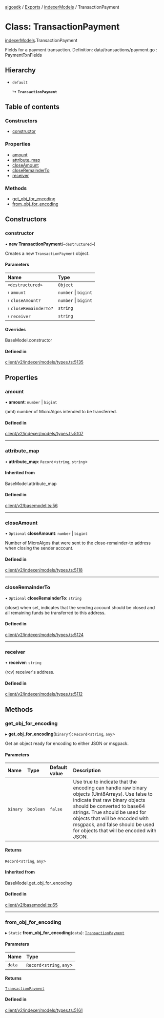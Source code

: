 [algosdk](../README.md) / [Exports](../modules.md) / [indexerModels](../modules/indexerModels.md) / TransactionPayment

# Class: TransactionPayment

[indexerModels](../modules/indexerModels.md).TransactionPayment

Fields for a payment transaction.
Definition:
data/transactions/payment.go : PaymentTxnFields

## Hierarchy

- `default`

  ↳ **`TransactionPayment`**

## Table of contents

### Constructors

- [constructor](indexerModels.TransactionPayment.md#constructor)

### Properties

- [amount](indexerModels.TransactionPayment.md#amount)
- [attribute\_map](indexerModels.TransactionPayment.md#attribute_map)
- [closeAmount](indexerModels.TransactionPayment.md#closeamount)
- [closeRemainderTo](indexerModels.TransactionPayment.md#closeremainderto)
- [receiver](indexerModels.TransactionPayment.md#receiver)

### Methods

- [get\_obj\_for\_encoding](indexerModels.TransactionPayment.md#get_obj_for_encoding)
- [from\_obj\_for\_encoding](indexerModels.TransactionPayment.md#from_obj_for_encoding)

## Constructors

### constructor

• **new TransactionPayment**(`«destructured»`)

Creates a new `TransactionPayment` object.

#### Parameters

| Name | Type |
| :------ | :------ |
| `«destructured»` | `Object` |
| › `amount` | `number` \| `bigint` |
| › `closeAmount?` | `number` \| `bigint` |
| › `closeRemainderTo?` | `string` |
| › `receiver` | `string` |

#### Overrides

BaseModel.constructor

#### Defined in

[client/v2/indexer/models/types.ts:5135](https://github.com/algorand/js-algorand-sdk/blob/13a5d73/src/client/v2/indexer/models/types.ts#L5135)

## Properties

### amount

• **amount**: `number` \| `bigint`

(amt) number of MicroAlgos intended to be transferred.

#### Defined in

[client/v2/indexer/models/types.ts:5107](https://github.com/algorand/js-algorand-sdk/blob/13a5d73/src/client/v2/indexer/models/types.ts#L5107)

___

### attribute\_map

• **attribute\_map**: `Record`<`string`, `string`\>

#### Inherited from

BaseModel.attribute\_map

#### Defined in

[client/v2/basemodel.ts:56](https://github.com/algorand/js-algorand-sdk/blob/13a5d73/src/client/v2/basemodel.ts#L56)

___

### closeAmount

• `Optional` **closeAmount**: `number` \| `bigint`

Number of MicroAlgos that were sent to the close-remainder-to address when
closing the sender account.

#### Defined in

[client/v2/indexer/models/types.ts:5118](https://github.com/algorand/js-algorand-sdk/blob/13a5d73/src/client/v2/indexer/models/types.ts#L5118)

___

### closeRemainderTo

• `Optional` **closeRemainderTo**: `string`

(close) when set, indicates that the sending account should be closed and all
remaining funds be transferred to this address.

#### Defined in

[client/v2/indexer/models/types.ts:5124](https://github.com/algorand/js-algorand-sdk/blob/13a5d73/src/client/v2/indexer/models/types.ts#L5124)

___

### receiver

• **receiver**: `string`

(rcv) receiver's address.

#### Defined in

[client/v2/indexer/models/types.ts:5112](https://github.com/algorand/js-algorand-sdk/blob/13a5d73/src/client/v2/indexer/models/types.ts#L5112)

## Methods

### get\_obj\_for\_encoding

▸ **get_obj_for_encoding**(`binary?`): `Record`<`string`, `any`\>

Get an object ready for encoding to either JSON or msgpack.

#### Parameters

| Name | Type | Default value | Description |
| :------ | :------ | :------ | :------ |
| `binary` | `boolean` | `false` | Use true to indicate that the encoding can handle raw binary objects (Uint8Arrays). Use false to indicate that raw binary objects should be converted to base64 strings. True should be used for objects that will be encoded with msgpack, and false should be used for objects that will be encoded with JSON. |

#### Returns

`Record`<`string`, `any`\>

#### Inherited from

BaseModel.get\_obj\_for\_encoding

#### Defined in

[client/v2/basemodel.ts:65](https://github.com/algorand/js-algorand-sdk/blob/13a5d73/src/client/v2/basemodel.ts#L65)

___

### from\_obj\_for\_encoding

▸ `Static` **from_obj_for_encoding**(`data`): [`TransactionPayment`](indexerModels.TransactionPayment.md)

#### Parameters

| Name | Type |
| :------ | :------ |
| `data` | `Record`<`string`, `any`\> |

#### Returns

[`TransactionPayment`](indexerModels.TransactionPayment.md)

#### Defined in

[client/v2/indexer/models/types.ts:5161](https://github.com/algorand/js-algorand-sdk/blob/13a5d73/src/client/v2/indexer/models/types.ts#L5161)
